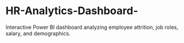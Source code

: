 # HR-Analytics-Dashboard-
Interactive Power BI dashboard analyzing employee attrition, job roles, salary, and demographics.
